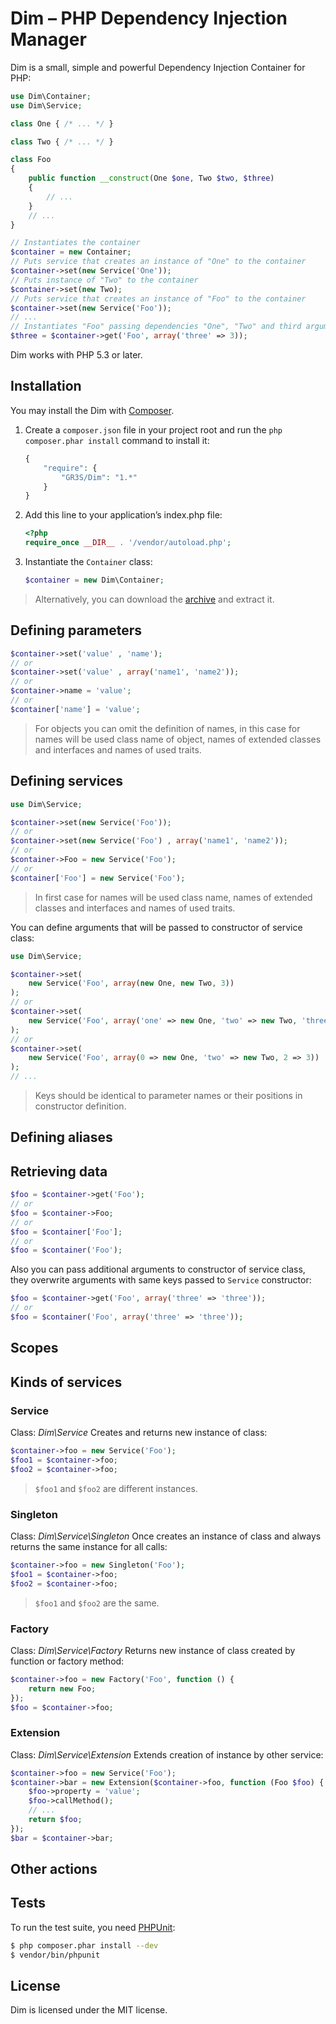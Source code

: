 # Dim – PHP Dependency Injection Manager

Dim is a small, simple and powerful Dependency Injection Container for PHP:
```php
use Dim\Container;
use Dim\Service;

class One { /* ... */ }

class Two { /* ... */ }

class Foo
{
    public function __construct(One $one, Two $two, $three)
    {
        // ...
    }
    // ...
}

// Instantiates the container
$container = new Container;
// Puts service that creates an instance of "One" to the container
$container->set(new Service('One'));
// Puts instance of "Two" to the container
$container->set(new Two);
// Puts service that creates an instance of "Foo" to the container
$container->set(new Service('Foo'));
// ...
// Instantiates "Foo" passing dependencies "One", "Two" and third argument "3" to the constructor
$three = $container->get('Foo', array('three' => 3));
```
Dim works with PHP 5.3 or later.

## Installation
You may install the Dim with [Composer](https://getcomposer.org).

1. Create a `composer.json` file in your project root
and run the `php composer.phar install` command to install it:
    ```php
    {
        "require": {
            "GR3S/Dim": "1.*"
        }
    }
    ```

2. Add this line to your application’s index.php file:
    ```php
    <?php
    require_once __DIR__ . '/vendor/autoload.php';
    ```

3. Instantiate the `Container` class:
    ```php
    $container = new Dim\Container;
    ```

> Alternatively, you can download the [archive](https://github.com/GR3S/Dim/archive/master.zip) and extract it.

## Defining parameters
```php
$container->set('value' , 'name');
// or
$container->set('value' , array('name1', 'name2'));
// or
$container->name = 'value';
// or
$container['name'] = 'value';
```
> For objects you can omit the definition of names, in this case for names will be used class name of object, names of
extended classes and interfaces and names of used traits.

## Defining services
```php
use Dim\Service;

$container->set(new Service('Foo'));
// or
$container->set(new Service('Foo') , array('name1', 'name2'));
// or
$container->Foo = new Service('Foo');
// or
$container['Foo'] = new Service('Foo');
```
> In first case for names will be used class name, names of extended classes and interfaces and names of used traits.

You can define arguments that will be passed to constructor of service class:
```php
use Dim\Service;

$container->set(
    new Service('Foo', array(new One, new Two, 3))
);
// or
$container->set(
    new Service('Foo', array('one' => new One, 'two' => new Two, 'three' => 3))
);
// or
$container->set(
    new Service('Foo', array(0 => new One, 'two' => new Two, 2 => 3))
);
// ...
```
> Keys should be identical to parameter names or their positions in constructor definition.

## Defining aliases

## Retrieving data
```php
$foo = $container->get('Foo');
// or
$foo = $container->Foo;
// or
$foo = $container['Foo'];
// or
$foo = $container('Foo');
```
Also you can pass additional arguments to constructor of service class, they overwrite arguments with same keys passed
to `Service` constructor:
```php
$foo = $container->get('Foo', array('three' => 'three'));
// or
$foo = $container('Foo', array('three' => 'three'));
```

## Scopes

## Kinds of services

### Service
Class: *Dim\Service*
Creates and returns new instance of class:
```php
$container->foo = new Service('Foo');
$foo1 = $container->foo;
$foo2 = $container->foo;
```
> `$foo1` and `$foo2` are different instances.


### Singleton
Class: *Dim\Service\Singleton*
Once creates an instance of class and always returns the same instance for all calls:
```php
$container->foo = new Singleton('Foo');
$foo1 = $container->foo;
$foo2 = $container->foo;
```
> `$foo1` and `$foo2` are the same.

### Factory
Class: *Dim\Service\Factory*
Returns new instance of class created by function or factory method:
```php
$container->foo = new Factory('Foo', function () {
    return new Foo;
});
$foo = $container->foo;
```

### Extension
Class: *Dim\Service\Extension*
Extends creation of instance by other service:
```php
$container->foo = new Service('Foo');
$container->bar = new Extension($container->foo, function (Foo $foo) {
    $foo->property = 'value';
    $foo->callMethod();
    // ...
    return $foo;
});
$bar = $container->bar;
```

## Other actions

## Tests
To run the test suite, you need [PHPUnit](http://phpunit.de):
```bash
$ php composer.phar install --dev
$ vendor/bin/phpunit
```

## License
Dim is licensed under the MIT license.